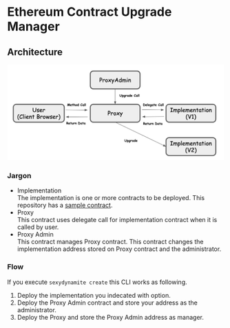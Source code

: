 # Ethereum Contract Upgrade Manager
## Architecture
![architecture diagram](./diagram/architecture.png)
### Jargon
- Implementation  
The implementation is one or more contracts to be deployed. This repository has a [sample contract](https://github.com/NoCtrlZ/ethereum-contract-sexy-manager/blob/master/contracts/Sample1.sol).  
- Proxy  
This contract uses delegate call for implementation contract when it is called by user.  
- Proxy Admin  
This contract manages Proxy contract. This contract changes the implementation address stored on Proxy contract and the administrator.
### Flow
If you execute `sexydynamite create` this CLI works as following.  
1. Deploy the implementation you indecated with option.  
2. Deploy the Proxy Admin contract and store your address as the administrator.  
3. Deploy the Proxy and store the Proxy Admin address as manager.  

